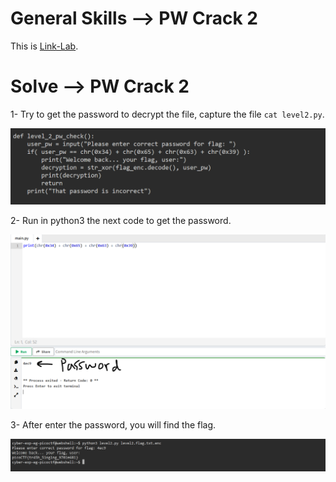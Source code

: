 # General Skills --> PW Crack 2
This is [Link-Lab](https://play.picoctf.org/practice/challenge/246?category=5&page=2).
# Solve --> PW Crack 2
1- Try to get the password to decrypt the file, capture the file `cat level2.py`.
<br />

![0](screenshots/0.png)
<br />

2- Run in python3 the next code to get the password.
<br />

![1](screenshots/1.png)
<br />

3- After enter the password, you will find the flag.
<br />

![0](screenshots/2.png)
<br />